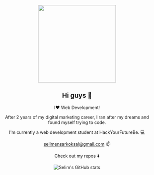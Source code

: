 <center>
  
<img width="250" src="https://media.giphy.com/media/kFHT64PButf46M7rvP/giphy.gif">

## Hi guys :wave:

I:heart: Web Development! 

After 2 years of my digital marketing career, 
I ran after my dreams and found myself trying to code. 

I'm currently a web development student at HackYourFutureBe. :computer: 

selimensarkoksal@gmail.com :mailbox:

Check out my repos :arrow_down:

![Selim's GitHub stats](https://github-readme-stats.vercel.app/api?username=selimensar&show_icons=true&theme=dark)

</center>

